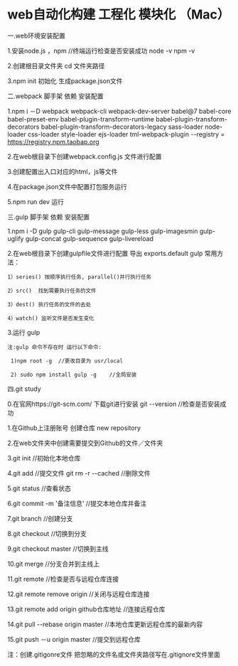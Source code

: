 # web自动化构建 工程化 模块化 （Mac） 

一.web环境安装配置

1.安装node.js ，npm      //终端运行检查是否安装成功  node -v  npm -v

2.创建根目录文件夹<web>   cd 文件夹<web>路径

3.npm init 初始化 生成package.json文件





二.webpack 脚手架 依赖 安装配置

1.npm i －D webpack webpack-cli webpack-dev-server babel@7 babel-core babel-preset-env babel-plugin-transform-runtime babel-plugin-transform-decorators babel-plugin-transform-decorators-legacy sass-loader node-loader css-loader style-loader ejs-loader tml-webpack-plugin --registry = https://registry.npm.taobap.org

2.在web根目录下创建webpack.config.js 文件进行配置

3.创建配置出入口对应的html，js等文件

4.在package.json文件中配置打包服务运行

5.npm run dev 运行




三.gulp 脚手架 依赖 安装配置

1.npm i -D gulp gulp-cli gulp-message gulp-less gulp-imagesmin gulp-uglify gulp-concat gulp-sequence gulp-livereload

2.在web根目录下创建gulpfile文件进行配置  导出 exports.default
	gulp 常用方法：

	1）series() 按顺序执行任务, parallel()并行执行任务

	2）src()  找到需要执行任务的文件

	3）dest() 执行任务的文件的去处

	4）watch() 监听文件是否发生变化  

3.运行 gulp

	注:gulp 命令不存在时 运行以下命令:

	 1)npm root -g  //更改目录为 usr/local  

	 2) sudo npm install gulp -g    //全局安装

 




四.git study

0.在官网https://git-scm.com/ 下载git进行安装    git --version  //检查是否安装成功

1.在Github上注册账号 创建仓库 new repository

2.在web文件夹中创建需要提交到Github的文件／文件夹

3.git init  //初始化本地仓库

4.git add <file>   //提交文件     git rm -r --cached <file>   //删除文件

5.git status   //查看状态

6.git commit -m '备注信息'   //提交本地仓库并备注

7.git branch <filename>   //创建分支

8.git checkout <filename>   //切换到分支

9.git checkout master   //切换到主线

10.git merge <filename>   //分支合并到主线上

11.git remote   //检查是否与远程仓库连接

12.git remote remove origin  //关闭与远程仓库连接

13.git remote add origin github仓库地址  //连接远程仓库

14.git pull --rebase origin master    //本地仓库更新远程仓库的最新内容

15.git push －u origin master  //提交到远程仓库

注：创建.gitigonre文件 把忽略的文件名或文件夹路径写在.gitignore文件里面


















